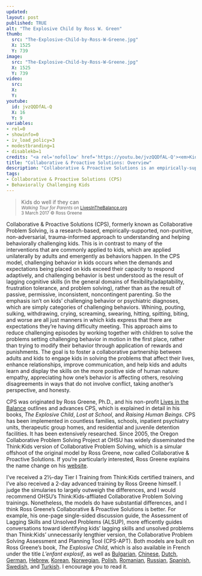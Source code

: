 ```yaml
---
updated:
layout: post
published: TRUE
alt: "The Explosive Child by Ross W. Green"
thumb:
  src: "The-Explosive-Child-by-Ross-W-Greene.jpg"
  X: 1525
  Y: 739
image:
  src: "The-Explosive-Child-by-Ross-W-Greene.jpg"
  X: 1525
  Y: 739
video:
  src: 
  X: 
  Y: 
youtube:
  id: jvzQQDfAL-Q
  X: 16
  Y: 9
variables:
- rel=0
- showinfo=0
- iv_load_policy=3
- modestbranding=1
- disablekb=1
credits: "<a rel='nofollow' href='https://youtu.be/jvzQQDfAL-Q'><em>Kids Do Well if They Can</em></a> by <a rel='nofollow' href='https://youtube.com/user/DrRossGreene'>Ross Greene</a> is licensed under <a rel='nofollow' href='https://www.youtube.com/static?template=terms'>Standard YouTube License</a>."
title: "Collaborative & Proactive Solutions: Overview"
description: "Collaborative & Proactive Solutions is an empirically-supported, non-punitive, non-adversarial model for solving challenging behavior problems with kids."
tags:
- Collaborative & Proactive Solutions (CPS)
- Behaviorally Challenging Kids
---
```

<blockquote><div>Kids do well if they can<div class="citation"><small><cite>Walking Tour for Parents</cite> on <a rel="nofollow" href="http://www.livesinthebalance.org/walking-tour-parents" title="LivesInTheBalance.org Walking Tour for Parents">LivesInTheBalance.org</a><br>3 March 2017 &copy; Ross Greene</small></div></div>
</blockquote>
Collaborative & Proactive Solutions (CPS), formerly known as Collaborative Problem Solving, is a research-based, empirically-supported, non-punitive, non-adversarial, trauma-informed approach to understanding and helping behaviorally challenging kids. This is in contrast to many of the interventions that are commonly applied to kids, which are applied unilaterally by adults and emergently as behaviors happen. In the CPS model, challenging behavior in kids occurs when the demands and expectations being placed on kids exceed their capacity to respond adaptively, and challenging behavior is best understood as the result of lagging cognitive skills (in the general domains of flexibility/adaptability, frustration tolerance, and problem solving), rather than as the result of passive, permissive, inconsistent, noncontingent parenting. So the emphasis isn’t on kids’ challenging behavior or psychiatric diagnoses, which are simply categories of challenging behaviors. Whining, pouting, sulking, withdrawing, crying, screaming, swearing, hitting, spitting, biting, and worse are all just manners in which kids express that there are expectations they’re having difficulty meeting. This approach aims to reduce challenging episodes by working together with children to solve the problems setting challenging behavior in motion in the first place, rather than trying to modify their behavior through application of rewards and punishments. The goal is to foster a collaborative partnership between adults and kids to engage kids in solving the problems that affect their lives, enhance relationships, improve communication, and help kids and adults learn and display the skills on the more positive side of human nature: empathy, appreciating how one’s behavior is affecting others, resolving disagreements in ways that do not involve conflict, taking another’s perspective, and honesty. 

CPS was originated by Ross Greene, Ph.D., and his non-profit <a rel="nofollow" href="http://www.livesinthebalance.org">Lives in the Balance</a> outlines and advances CPS, which is explained in detail in his books, <i>The Explosive Child</i>, <i>Lost at School</i>, and <i>Raising Human Beings</i>. CPS has been implemented in countless families, schools, inpatient psychiatry units, therapeutic group homes, and residential and juvenile detention facilities. It has been extensively researched. Since 2005, the Oregon Collaborative Problem Solving Project at OHSU has widely disseminated the Think:Kids version of Collaborative Problem Solving, which is a simular offshoot of the original model by Ross Greene, now called Collaborative & Proactive Solutions. If you’re particularly interested, Ross Greene explains the name change on his <a rel="nofollow" href="http://cpsconnection.com/interview-dr-ross-greene">website</a>.

I’ve received a 2&frac12;-day Tier I Training from Think:Kids certified trainers, and I’ve also received a 2-day advanced training by Ross Greene himself. I judge the simularies to largely outweigh the differences, and I would recommend OHSU’s Think:Kids-affliated Collaborative Problem Solving trainings. Nonetheless, the models do have substantial differences, and I think Ross Greene’s Collaborative & Proactive Solutions is better. For example, his one-page single-sided discussion guide, the Assessment of Lagging Skills and Unsolved Problems (ALSUP), more efficently guides conversations toward identifying kids’ lagging skills and unsolved problems than Think:Kids’ unnecessarily lengthier version, the Collaborative Problem Solving Assessment and Planning Tool (CPS-APT). Both models are built on Ross Greene’s book, <i>The Explosive Child</i>, which is also available in French under the title <i>L’enfant explosif</i>, as well as <a rel="nofollow" href="http://hermesbooks.com/">Bulgarian</a>, <a rel="nofollow" href="http://www.amazon.com/Explosive-Child-Understanding-Frustrated-Chronically/dp/7213058762/ref=la_B001I9OL3O_1_19?s=books&ie=UTF8&qid=1460226648&sr=1-19&refinements=p_82%3AB001I9OL3O">Chinese</a>, <a rel="nofollow" href="http://www.nieuwezijds.nl/">Dutch</a>, 
<a rel="nofollow" href="http://spuren.ch/content/edition-spuren.html">German</a>, <a rel="nofollow" href="http://www.am-oved.co.il/">Hebrew</a>, <a rel="nofollow" href="http://www.mulpure.com/">Korean</a>, <a rel="nofollow" href="http://barnehagebutikken.no/book.asp?BookID=379">Norwegian</a>, <a rel="nofollow" href="http://www.edgard.eu">Polish</a>, <a rel="nofollow" href="http://www.niculescu.ro/">Romanian</a>, <a rel="nofollow" href="http://vk.com/terevinf">Russian</a>, <a rel="nofollow" href="http://www.amazon.com/Ni%C3%B1o-Explosivo-Comprender-Cr%C3%B3nicamente-Inflexible/dp/1475974922/ref=asap_bc?ie=UTF8">Spanish</a>, <a rel="nofollow" href="https://www.studentlitteratur.se/">Swedish</a>, and <a rel="nofollow" href="https://www.kitapambari.com/YayineviDetay-netus-yayinlari">Turkish</a>. I encourage you to read it.